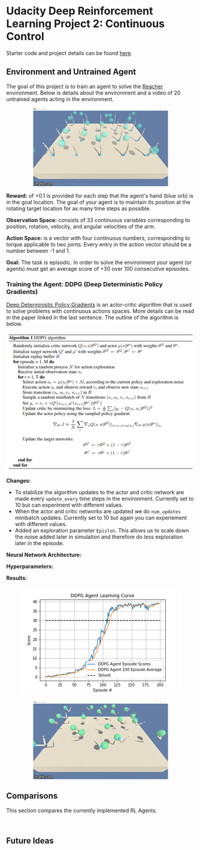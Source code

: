# Udacity Deep Reinforcement Learning Project 2: Continuous Control
Starter code and project details can be found [here](https://github.com/udacity/deep-reinforcement-learning/tree/master/p2_continuous-control).

## Environment and Untrained Agent
The goal of this project is to train an agent to solve the [Reacher](https://github.com/Unity-Technologies/ml-agents/blob/master/docs/Learning-Environment-Examples.md#reacher) environment.
Below is details about the environment and a video of 20 untrained agents acting in the environment.

<p align="center">
    <img src = "images/Untrained_Agents.gif">
</p>

**Reward:** of +0.1 is provided for each step that the agent's hand (blue orb) is in the goal location. The goal of your agent is to maintain its position at the rotating target location for as many time steps as possible.

**Observation Space:** consists of 33 continuous variables corresponding to position, rotation, velocity, and angular velocities of the arm. 

**Action Space:** is a vector with four continuous numbers, corresponding to torque applicable to two joints. Every entry in the action vector should be a number between -1 and 1.

**Goal:** The task is episodic. In order to solve the environment your agent (or agents) must get an average score of +30 over 100 consecutive episodes.
 
 
### Training the Agent: DDPG (Deep Deterministic Policy Gradients)
[Deep Deterministic Policy Gradients](https://arxiv.org/abs/1509.02971) is an actor-critic algorithm that is used to solve problems with
continuous actions spaces. More details can be read in the paper linked in the last sentence. The outline of the algorithm is below.

<p align="center">
    <img src = "https://github.com/JSheldon3488/DeepRL_Continuous_Control/blob/master/images/DDPG_Algorithm.png">
</p>

**Changes:**

 - To stabilize the algorithm updates to the actor and critic network are made every `update_every` time steps in the environment. Currently set to 10 but can experiment with different values.
 - When the actor and critic networks are updated we do `num_updates` minibatch updates. Currently set to 10 but again you can experiement with different values.
 - Added an exploration parameter `Epislon`. This allows us to scale down the noise added later in simulation and therefore do less exploration later in the episode.

**Neural Network Architecture:**

**Hyperparameters:** 

**Results:**


<p align="center">
<img src="images/DDPG_Agent_Multiple.png">
</p>

<p align="center">
    <img src = "images/Trained_Agents.gif">
</p>

## Comparisons
This section compares the currently implemented RL Agents.

<p align="center">
<img src="">
</p>

## Future Ideas
